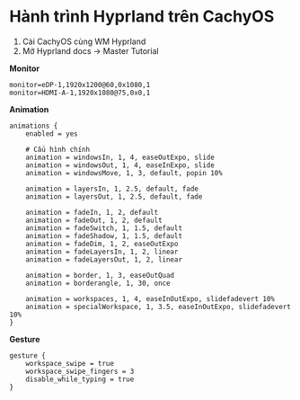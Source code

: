 # Hành trình Hyprland trên CachyOS

1. Cài CachyOS cùng WM Hyprland
2. Mở Hyprland docs -> Master Tutorial

**Monitor**

	monitor=eDP-1,1920x1200@60,0x1080,1
	monitor=HDMI-A-1,1920x1080@75,0x0,1

**Animation** 

    animations {
        enabled = yes

        # Cấu hình chính
        animation = windowsIn, 1, 4, easeOutExpo, slide
        animation = windowsOut, 1, 4, easeInExpo, slide
        animation = windowsMove, 1, 3, default, popin 10%
        
        animation = layersIn, 1, 2.5, default, fade
        animation = layersOut, 1, 2.5, default, fade
        
        animation = fadeIn, 1, 2, default
        animation = fadeOut, 1, 2, default
        animation = fadeSwitch, 1, 1.5, default
        animation = fadeShadow, 1, 1.5, default
        animation = fadeDim, 1, 2, easeOutExpo
        animation = fadeLayersIn, 1, 2, linear
        animation = fadeLayersOut, 1, 2, linear
        
        animation = border, 1, 3, easeOutQuad
        animation = borderangle, 1, 30, once
        
        animation = workspaces, 1, 4, easeInOutExpo, slidefadevert 10%
        animation = specialWorkspace, 1, 3.5, easeInOutExpo, slidefadevert 10%
    }

**Gesture**

    gesture {
        workspace_swipe = true
        workspace_swipe_fingers = 3
        disable_while_typing = true
    }

